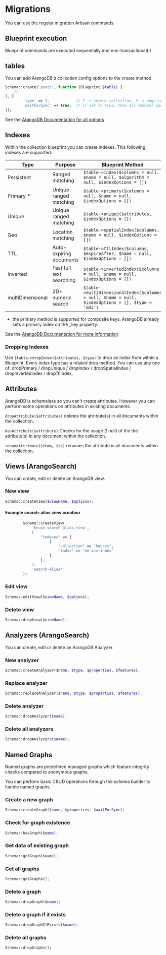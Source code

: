# Migrations
You can use the regular migration Artisan commands.

## Blueprint execution
Blueprint commands are executed sequentially and non-transactional(!)

## tables
You can add ArangoDB's collection config options to the create method.

```php
Schema::create('posts', function (Blueprint $table) {
    //
}, [
        'type' => 3,            // 2 -> normal collection, 3 -> edge-collection</li>
        'waitForSync' => true,  // if set to true, then all removal operations will instantly be synchronised to disk / If this is not specified, then the collection's default sync behavior will be applied.</li>
]);
 ```
See the [ArangoDB Documentation for all options](https://docs.arangodb.com/3.3/HTTP/Collection/Creating.html)

## Indexes
Within the collection blueprint you can create indexes.
This following indexes are supported:

Type       | Purpose                  | Blueprint Method 
---------- |--------------------------| ----------------
Persistent       | Ranged matching          | `$table->index($columns = null, $name = null, $algorithm = null, $indexOptions = [])`
Primary *        | Unique ranged matching   | `$table->primary($columns = null, $name = null, $indexOptions = [])`
Unique           | Unique ranged matching   | `$table->unique($attributes, $indexOptions = [])`
Geo              | Location matching        | `$table->spatialIndex($columns, $name = null, $indexOptions = [])`
TTL              | Auto-expiring documents  | `$table->ttlIndex($columns, $expireAfter, $name = null, $indexOptions = [])`
Inverted         | Fast full text searching | `$table->invertedIndex($columns = null, $name = null, $indexOptions = [])`
multiDimensional | 2D+ numeric search       | `$table->multiDimensionalIndex($columns = null, $name = null, $indexOptions = [], $type = 'mdi')`

* the primary method is supported for composite keys. ArangoDB already sets a primary index on the _key property.

See the [ArangoDB Documentation for more information](https://docs.arangodb.com/stable/HTTP/Indexes/)

### Dropping Indexes
Use `$table->dropIndex($attributes, $type)` to drop an index from within a Blueprint.
Every index type has a related drop method. You can use any one of:
dropPrimary / dropUnique / dropIndex / dropSpatialIndex / dropInvertedIndex / dropTtlIndex.

## Attributes
ArangoDB is schemaless so you can't create attributes. However you can perform some operations on 
attributes in existing documents.

`dropAttribute($attributes)` deletes the attribute(s) in all documents within the collection.

`hasAttribute($attribute)` Checks for the usage (! null) of the the attribute(s) in any document within the collection.
 
`renameAttribute($from, $to)` renames the attribute in all documents within the collection.


## Views (ArangoSearch)
You can create, edit or delete an ArangoDB view.

### New view
```php
Schema::createView($viewName, $options);
``` 

#### Example search-alias view creation
```php 
        Schema::createView(
            'house_search_alias_view',
            [
                "indexes" => [
                    [
                        "collection" => "houses",
                        "index" => "en-inv-index"
                    ]
                ],
            ],
            'search-alias'
        );
```

### Edit view
```php
Schema::editView($viewName, $options);
```

### Delete view
```php
Schema::dropView($viewName);
```

## Analyzers (ArangoSearch)
You can create, edit or delete an ArangoDB Analyzer.

### New analyzer
```php
Schema::createAnalyzer($name, $type, $properties, $features);
``` 

### Replace analyzer
```php
Schema::replaceAnalyzer($name, $type, $properties, $features);
```

### Delete analyzer
```php
Schema::dropAnalyzer($name);
```

### Delete all analyzers
```php
Schema::dropAnalyzers($name);
```

## Named Graphs
Named graphs are predefined managed graphs which feature integrity checks
compared to anonymous graphs.

You can perform basic CRUD operations through the schema builder to handle named graphs.

### Create a new graph
```php
Schema::createGraph($name, $properties, $waitForSync);
``` 

### Check for graph existence
```php
Schema::hasGraph($name);
``` 

### Get data of existing graph
```php
Schema::getGraph($name);
``` 

### Get all graphs
```php
Schema::getGraphs();
``` 

### Delete a graph
```php
Schema::dropGraph($name);
``` 

### Delete a graph if it exists
```php
Schema::dropGraphIfExists($name);
``` 

### Delete all graphs
```php
Schema::dropGraphs();
``` 